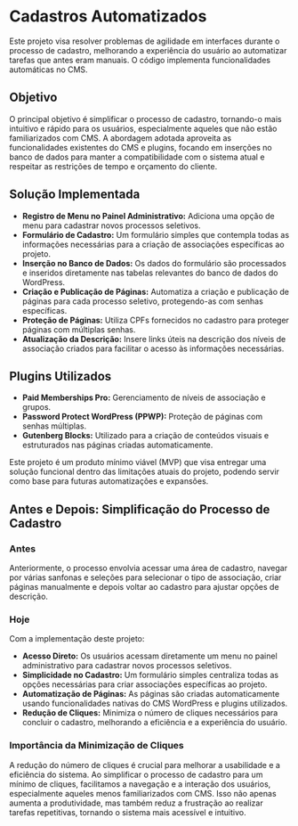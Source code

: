 # Cadastros Automatizados

Este projeto visa resolver problemas de agilidade em interfaces durante o processo de cadastro, melhorando a experiência do usuário ao automatizar tarefas que antes eram manuais. O código implementa funcionalidades automáticas no CMS.

## Objetivo
O principal objetivo é simplificar o processo de cadastro, tornando-o mais intuitivo e rápido para os usuários, especialmente aqueles que não estão familiarizados com CMS. A abordagem adotada aproveita as funcionalidades existentes do CMS e plugins, focando em inserções no banco de dados para manter a compatibilidade com o sistema atual e respeitar as restrições de tempo e orçamento do cliente.

## Solução Implementada
- **Registro de Menu no Painel Administrativo:** Adiciona uma opção de menu para cadastrar novos processos seletivos.
- **Formulário de Cadastro:** Um formulário simples que contempla todas as informações necessárias para a criação de associações específicas ao projeto.
- **Inserção no Banco de Dados:** Os dados do formulário são processados e inseridos diretamente nas tabelas relevantes do banco de dados do WordPress.
- **Criação e Publicação de Páginas:** Automatiza a criação e publicação de páginas para cada processo seletivo, protegendo-as com senhas específicas.
- **Proteção de Páginas:** Utiliza CPFs fornecidos no cadastro para proteger páginas com múltiplas senhas.
- **Atualização da Descrição:** Insere links úteis na descrição dos níveis de associação criados para facilitar o acesso às informações necessárias.

## Plugins Utilizados
- **Paid Memberships Pro:** Gerenciamento de níveis de associação e grupos.
- **Password Protect WordPress (PPWP):** Proteção de páginas com senhas múltiplas.
- **Gutenberg Blocks:**  Utilizado para a criação de conteúdos visuais e estruturados nas páginas criadas automaticamente.

Este projeto é um produto mínimo viável (MVP) que visa entregar uma solução funcional dentro das limitações atuais do projeto, podendo servir como base para futuras automatizações e expansões.

## Antes e Depois: Simplificação do Processo de Cadastro

### Antes
Anteriormente, o processo envolvia acessar uma área de cadastro, navegar por várias sanfonas e seleções para selecionar o tipo de associação, criar páginas manualmente e depois voltar ao cadastro para ajustar opções de descrição.

### Hoje
Com a implementação deste projeto:
- **Acesso Direto:** Os usuários acessam diretamente um menu no painel administrativo para cadastrar novos processos seletivos.
- **Simplicidade no Cadastro:** Um formulário simples centraliza todas as opções necessárias para criar associações específicas ao projeto.
- **Automatização de Páginas:** As páginas são criadas automaticamente usando funcionalidades nativas do CMS WordPress e plugins utilizados.
- **Redução de Cliques:** Minimiza o número de cliques necessários para concluir o cadastro, melhorando a eficiência e a experiência do usuário.

### Importância da Minimização de Cliques
A redução do número de cliques é crucial para melhorar a usabilidade e a eficiência do sistema. Ao simplificar o processo de cadastro para um mínimo de cliques, facilitamos a navegação e a interação dos usuários, especialmente aqueles menos familiarizados com CMS. Isso não apenas aumenta a produtividade, mas também reduz a frustração ao realizar tarefas repetitivas, tornando o sistema mais acessível e intuitivo.
